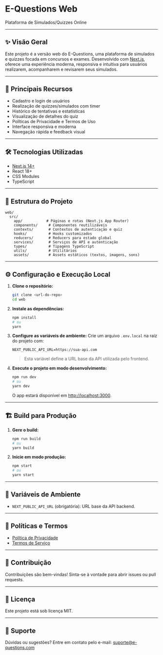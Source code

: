 # E-Questions Web

Plataforma de Simulados/Quizzes Online

---

## ✨ Visão Geral

Este projeto é a versão web do E-Questions, uma plataforma de simulados e quizzes focada em concursos e exames. Desenvolvido com [Next.js](https://nextjs.org/), oferece uma experiência moderna, responsiva e intuitiva para usuários realizarem, acompanharem e revisarem seus simulados.

---

## 🚀 Principais Recursos

- Cadastro e login de usuários
- Realização de quizzes/simulados com timer
- Histórico de tentativas e estatísticas
- Visualização de detalhes do quiz
- Políticas de Privacidade e Termos de Uso
- Interface responsiva e moderna
- Navegação rápida e feedback visual

---

## 🛠️ Tecnologias Utilizadas

- [Next.js 14+](https://nextjs.org/)
- React 18+
- CSS Modules
- TypeScript

---

## 📁 Estrutura do Projeto

```
web/
  src/
    app/           # Páginas e rotas (Next.js App Router)
    components/     # Componentes reutilizáveis
    contexts/       # Contextos de autenticação e quiz
    hooks/          # Hooks customizados
    reducers/       # Reducers para estado global
    services/       # Serviços de API e autenticação
    types/          # Tipagens TypeScript
    utils/          # Utilitários
    assets/         # Assets estáticos (textos, imagens, sons)
```

---

## ⚙️ Configuração e Execução Local

1. **Clone o repositório:**
   ```bash
   git clone <url-do-repo>
   cd web
   ```
2. **Instale as dependências:**
   ```bash
   npm install
   # ou
   yarn
   ```
3. **Configure as variáveis de ambiente:**
   Crie um arquivo `.env.local` na raiz do projeto com:
   ```env
   NEXT_PUBLIC_API_URL=https://sua-api.com
   ```
   > Esta variável define a URL base da API utilizada pelo frontend.

4. **Execute o projeto em modo desenvolvimento:**
   ```bash
   npm run dev
   # ou
   yarn dev
   ```
   O app estará disponível em [http://localhost:3000](http://localhost:3000).

---

## 🏗️ Build para Produção

1. **Gere o build:**
   ```bash
   npm run build
   # ou
   yarn build
   ```
2. **Inicie em modo produção:**
   ```bash
   npm start
   # ou
   yarn start
   ```

---

## 🔐 Variáveis de Ambiente

- `NEXT_PUBLIC_API_URL` (obrigatória): URL base da API backend.

---

## 📄 Políticas e Termos

- [Política de Privacidade](./src/app/privacy-policy/page.tsx)
- [Termos de Serviço](./src/app/terms-of-service/page.tsx)

---

## 🤝 Contribuição

Contribuições são bem-vindas! Sinta-se à vontade para abrir issues ou pull requests.

---

## 📝 Licença

Este projeto está sob licença MIT.

---

## 📧 Suporte

Dúvidas ou sugestões? Entre em contato pelo e-mail: suporte@e-questions.com 